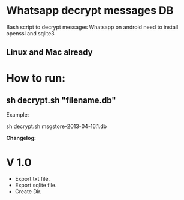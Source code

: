 Whatsapp decrypt messages DB
======

Bash script to decrypt messages Whatsapp on android
need to install openssl and sqlite3

Linux and Mac already
-----------------------


How to run:
======

sh decrypt.sh "filename.db"
------------------------

Example:

sh decrypt.sh msgstore-2013-04-16.1.db


**Changelog:**

V 1.0
======
- Export txt file.
- Export sqlite file.
- Create Dir.
